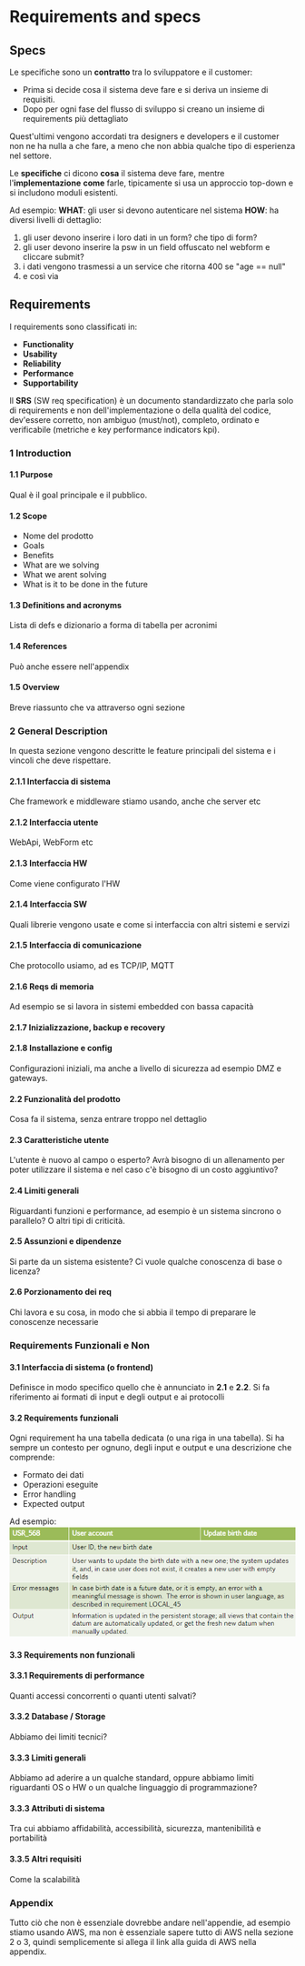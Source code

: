 # Requirements and specs

## Specs

Le specifiche sono un **contratto** tra lo sviluppatore e il customer:
- Prima si decide cosa il sistema deve fare e si deriva un insieme di requisiti. 
- Dopo per ogni fase del flusso di sviluppo si creano un insieme di requirements più dettagliato

Quest'ultimi vengono accordati tra designers e developers e il customer non ne ha nulla a che fare, a meno che non abbia qualche tipo di esperienza nel settore. 

Le **specifiche** ci dicono **cosa** il sistema deve fare, mentre l'**implementazione** **come** farle, tipicamente si usa un approccio top-down e si includono moduli esistenti.

Ad esempio:
**WHAT**: gli user si devono autenticare nel sistema
**HOW**: ha diversi livelli di dettaglio: 
1. gli user devono inserire i loro dati in un form? che tipo di form?
2. gli user devono inserire la psw in un field offuscato nel webform e cliccare submit?
3. i dati vengono trasmessi a un service che ritorna 400 se "age == null"
4. e così via

## Requirements

I requirements sono classificati in:
- **Functionality**
- **Usability**
- **Reliability**
- **Performance**
- **Supportability**

Il **SRS** (SW req specification) è un documento standardizzato che parla solo di requirements e non dell'implementazione o della qualità del codice, dev'essere corretto, non ambiguo (must/not), completo, ordinato e verificabile (metriche e key performance indicators kpi).

### 1 Introduction
#### 1.1 Purpose
Qual è il goal principale e il pubblico.
#### 1.2 Scope
- Nome del prodotto
- Goals
- Benefits
- What are we solving
- What we arent solving
- What is it to be done in the future
#### 1.3 Definitions and acronyms
Lista di defs e dizionario a forma di tabella per acronimi
#### 1.4 References
Può anche essere nell'appendix
#### 1.5 Overview
Breve riassunto che va attraverso ogni sezione

### 2 General Description
In questa sezione vengono descritte le feature principali del sistema e i vincoli che deve rispettare.
#### 2.1.1 Interfaccia di sistema
Che framework e middleware stiamo usando, anche che server etc
#### 2.1.2 Interfaccia utente
WebApi, WebForm etc
#### 2.1.3 Interfaccia HW
Come viene configurato l'HW
#### 2.1.4 Interfaccia SW
Quali librerie vengono usate e come si interfaccia con altri sistemi e servizi
#### 2.1.5 Interfaccia di comunicazione
Che protocollo usiamo, ad es TCP/IP, MQTT
#### 2.1.6 Reqs di memoria
Ad esempio se si lavora in sistemi embedded con bassa capacità
#### 2.1.7 Inizializzazione, backup e recovery
#### 2.1.8 Installazione e config
Configurazioni iniziali, ma anche a livello di sicurezza ad esempio DMZ e gateways.
#### 2.2 Funzionalità del prodotto
Cosa fa il sistema, senza entrare troppo nel dettaglio
#### 2.3 Caratteristiche utente
L'utente è nuovo al campo o esperto? Avrà bisogno di un allenamento per poter utilizzare il sistema e nel caso c'è bisogno di un costo aggiuntivo?
#### 2.4 Limiti generali
Riguardanti funzioni e performance, ad esempio è un sistema sincrono o parallelo? O altri tipi di criticità.
#### 2.5 Assunzioni e dipendenze
Si parte da un sistema esistente? Ci vuole qualche conoscenza di base o licenza?
#### 2.6 Porzionamento dei req
Chi lavora e su cosa, in modo che si abbia il tempo di preparare le conoscenze necessarie

### Requirements Funzionali e Non
#### 3.1 Interfaccia di sistema (o frontend)
Definisce in modo specifico quello che è annunciato in **2.1** e **2.2**. Si fa riferimento ai formati di  input e degli output e ai protocolli
#### 3.2 Requirements funzionali
Ogni requirement ha una tabella dedicata (o una riga in una tabella). Si ha sempre un contesto per ognuno, degli input e output e una descrizione che comprende:
- Formato dei dati
- Operazioni eseguite
- Error handling
- Expected output

Ad esempio:
<img src="./imgs/functionalreq.png" alt="Esempio di tabella per func req">

#### 3.3 Requirements non funzionali
#### 3.3.1 Requirements di performance
Quanti accessi concorrenti o quanti utenti salvati?
#### 3.3.2 Database / Storage
Abbiamo dei limiti tecnici?
#### 3.3.3 Limiti generali
Abbiamo ad aderire a un qualche standard, oppure abbiamo limiti riguardanti OS o HW o un qualche linguaggio di programmazione?
#### 3.3.3 Attributi di sistema 
Tra cui abbiamo affidabilità, accessibilità, sicurezza, mantenibilità e portabilità
#### 3.3.5 Altri requisiti
Come la scalabilità

### Appendix 
Tutto ciò che non è essenziale dovrebbe andare nell'appendie, ad esempio stiamo usando AWS, ma non è essenziale sapere tutto di AWS nella sezione 2 o 3, quindi semplicemente si allega il link alla guida di AWS nella appendix. 